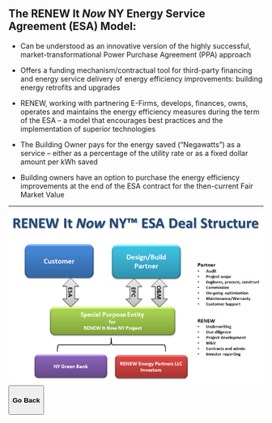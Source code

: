 ﻿<div class="main">
        <section>
            <div class="container">



<br>


## The RENEW It *Now* NY Energy Service Agreement (ESA) Model:
* Can be understood as an innovative version of the highly successful, market-transformational Power Purchase Agreement (PPA) approach

* Offers a funding mechanism/contractual tool for third-party financing and energy service delivery of energy efficiency improvements: building energy retrofits and upgrades

* RENEW, working with partnering E-Firms, develops, finances, owns, operates and maintains the energy efficiency measures during the term of the ESA – a model that encourages best practices and the implementation of superior technologies

* The Building Owner pays for the energy saved (“Negawatts”) as a service – either as a percentage of the utility rate or as a fixed dollar amount per kWh saved

* Building owners have an option to purchase the energy efficiency improvements at the end of the ESA contract for the then-current Fair Market Value
 ***

<img src="assets/RENEW It Now ESA Deal Structure.PNG" class="img-responsive center-block" alt="RENEW It *Now* NY Deal Structure"> 


<button onclick="goBack()" type="button" class="btn btn-default" aria-label="Go Back">
  <span class="glyphicon glyphicon-arrow-left" aria-hidden="true"></span>
 <h4>Go Back</h4>
</button>
